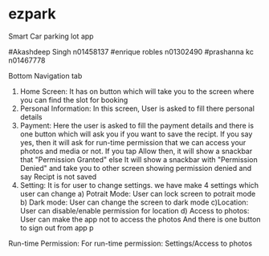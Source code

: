 # ezpark
Smart Car parking lot app

#Akashdeep Singh n01458137
#enrique robles n01302490
#prashanna kc n01467778

Bottom Navigation tab
1) Home Screen: It has on button which will take you to the screen where you can find the slot for booking
2) Personal Information: In this screen, User is asked to fill there personal details
3) Payment: Here the user is asked to fill the payment details and there is one button which will ask you if
you want to save the recipt. If you say yes, then it will ask for run-time permission that we can access your photos and media or not. If you tap Allow then, it will 
show a snackbar that "Permission Granted" else It will show a snackbar with "Permission Denied" and take you to other screen showing permission denied and say
Recipt is not saved 
4) Setting: It is for user to change settings. we have make 4 settings which user can change
a) Potrait Mode: User can lock screen to potrait mode 
b) Dark mode: User can change the screen to dark mode
c)Location: User can disable/enable permission for location
d) Access to photos: User can make the app not to access the photos
And there is one button to sign out from app
p

Run-time Permission:
For run-time permission:
Settings/Access to photos

